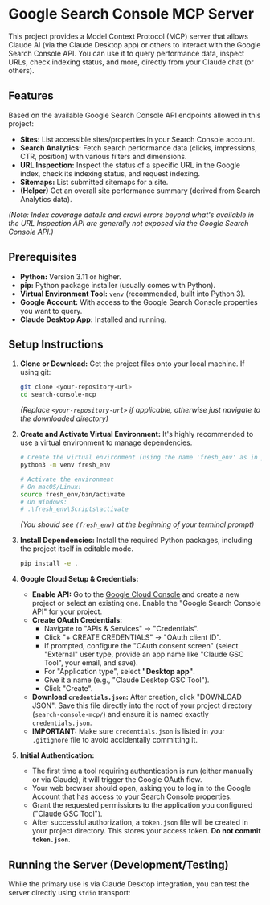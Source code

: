 # Google Search Console MCP Server

This project provides a Model Context Protocol (MCP) server that allows Claude AI (via the Claude Desktop app) or others to interact with the Google Search Console API. You can use it to query performance data, inspect URLs, check indexing status, and more, directly from your Claude chat (or others).

## Features

Based on the available Google Search Console API endpoints allowed in this project:

*   **Sites:** List accessible sites/properties in your Search Console account.
*   **Search Analytics:** Fetch search performance data (clicks, impressions, CTR, position) with various filters and dimensions.
*   **URL Inspection:** Inspect the status of a specific URL in the Google index, check its indexing status, and request indexing.
*   **Sitemaps:** List submitted sitemaps for a site.
*   **(Helper)** Get an overall site performance summary (derived from Search Analytics data).

*(Note: Index coverage details and crawl errors beyond what's available in the URL Inspection API are generally not exposed via the Google Search Console API.)*

## Prerequisites

*   **Python:** Version 3.11 or higher.
*   **pip:** Python package installer (usually comes with Python).
*   **Virtual Environment Tool:** `venv` (recommended, built into Python 3).
*   **Google Account:** With access to the Google Search Console properties you want to query.
*   **Claude Desktop App:** Installed and running.

## Setup Instructions

1.  **Clone or Download:**
    Get the project files onto your local machine. If using git:
    ```bash
    git clone <your-repository-url>
    cd search-console-mcp
    ```
    *(Replace `<your-repository-url>` if applicable, otherwise just navigate to the downloaded directory)*

2.  **Create and Activate Virtual Environment:**
    It's highly recommended to use a virtual environment to manage dependencies.
    ```bash
    # Create the virtual environment (using the name 'fresh_env' as in previous steps)
    python3 -m venv fresh_env

    # Activate the environment
    # On macOS/Linux:
    source fresh_env/bin/activate
    # On Windows:
    # .\fresh_env\Scripts\activate
    ```
    *(You should see `(fresh_env)` at the beginning of your terminal prompt)*

3.  **Install Dependencies:**
    Install the required Python packages, including the project itself in editable mode.
    ```bash
    pip install -e .
    ```

4.  **Google Cloud Setup & Credentials:**
    *   **Enable API:** Go to the [Google Cloud Console](https://console.cloud.google.com/) and create a new project or select an existing one. Enable the "Google Search Console API" for your project.
    *   **Create OAuth Credentials:**
        *   Navigate to "APIs & Services" -> "Credentials".
        *   Click "+ CREATE CREDENTIALS" -> "OAuth client ID".
        *   If prompted, configure the "OAuth consent screen" (select "External" user type, provide an app name like "Claude GSC Tool", your email, and save).
        *   For "Application type", select **"Desktop app"**.
        *   Give it a name (e.g., "Claude Desktop GSC Tool").
        *   Click "Create".
    *   **Download `credentials.json`:** After creation, click "DOWNLOAD JSON". Save this file directly into the root of your project directory (`search-console-mcp/`) and ensure it is named exactly `credentials.json`.
    *   **IMPORTANT:** Make sure `credentials.json` is listed in your `.gitignore` file to avoid accidentally committing it.

5.  **Initial Authentication:**
    *   The first time a tool requiring authentication is run (either manually or via Claude), it will trigger the Google OAuth flow.
    *   Your web browser should open, asking you to log in to the Google Account that has access to your Search Console properties.
    *   Grant the requested permissions to the application you configured ("Claude GSC Tool").
    *   After successful authorization, a `token.json` file will be created in your project directory. This stores your access token. **Do not commit `token.json`**.

## Running the Server (Development/Testing)

While the primary use is via Claude Desktop integration, you can test the server directly using `stdio` transport:
